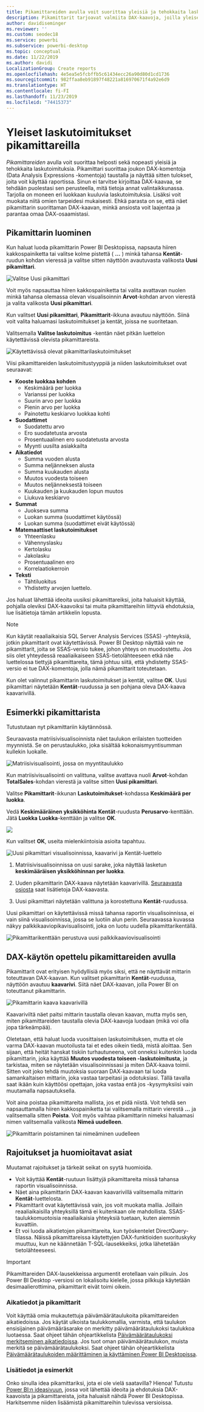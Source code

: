 ```yaml
---
title: Pikamittareiden avulla voit suorittaa yleisiä ja tehokkaita laskutoimituksia
description: Pikamittarit tarjoavat valmiita DAX-kaavoja, joilla yleiset laskutoimitukset onnistuvat nopeasti.
author: davidiseminger
ms.reviewer: ''
ms.custom: seodec18
ms.service: powerbi
ms.subservice: powerbi-desktop
ms.topic: conceptual
ms.date: 11/22/2019
ms.author: davidi
LocalizationGroup: Create reports
ms.openlocfilehash: 4e5ea5e5fcbffb5c61434ecc26a90d80d1cd1736
ms.sourcegitcommit: 982ffaa8eb91897f48221a816970671f4a92e6d9
ms.translationtype: HT
ms.contentlocale: fi-FI
ms.lasthandoff: 11/23/2019
ms.locfileid: "74415373"
---
```

# <a name="use-quick-measures-for-common-calculations"></a>Yleiset laskutoimitukset pikamittareilla
*Pikamittareiden* avulla voit suorittaa helposti sekä nopeasti yleisiä ja tehokkaita laskutoimituksia. Pikamittari suorittaa joukon DAX-komentoja (Data Analysis Expressions -komentoja) taustalla ja näyttää sitten tulokset, joita voit käyttää raportissa. Sinun ei tarvitse kirjoittaa DAX-kaavaa, se tehdään puolestasi sen perusteella, mitä tietoja annat valintaikkunassa. Tarjolla on moneen eri luokkaan kuuluvia laskutoimituksia. Lisäksi voit muokata niitä omien tarpeidesi mukaisesti. Ehkä parasta on se, että näet pikamittarin suorittaman DAX-kaavan, minkä ansiosta voit laajentaa ja parantaa omaa DAX-osaamistasi.

## <a name="create-a-quick-measure"></a>Pikamittarin luominen

Kun haluat luoda pikamittarin Power BI Desktopissa, napsauta hiiren kakkospainiketta tai valitse kolme pistettä ( **...** ) minkä tahansa **Kentät**-ruudun kohdan vieressä ja valitse sitten näyttöön avautuvasta valikosta **Uusi pikamittari**. 

![Valitse Uusi pikamittari](media/desktop-quick-measures/quick-measures_01.png)

Voit myös napsauttaa hiiren kakkospainiketta tai valita avattavan nuolen minkä tahansa olemassa olevan visualisoinnin **Arvot**-kohdan arvon vierestä ja valita valikosta **Uusi pikamittari**. 

Kun valitset **Uusi pikamittari**, **Pikamittarit**-ikkuna avautuu näyttöön. Siinä voit valita haluamasi laskutoimitukset ja kentät, joissa ne suoritetaan. 

Valitsemalla **Valitse laskutoimitus** -kentän näet pitkän luettelon käytettävissä olevista pikamittareista. 

![Käytettävissä olevat pikamittarilaskutoimitukset](media/desktop-quick-measures/quick-measures_04.png)

Viisi pikamittareiden laskutoimitustyyppiä ja niiden laskutoimitukset ovat seuraavat:

* **Kooste luokkaa kohden**
  * Keskimäärä per luokka
  * Varianssi per luokka
  * Suurin arvo per luokka
  * Pienin arvo per luokka
  * Painotettu keskiarvo luokkaa kohti
* **Suodattimet**
  * Suodatettu arvo
  * Ero suodatetusta arvosta
  * Prosentuaalinen ero suodatetusta arvosta
  * Myynti uusilta asiakkailta
* **Aikatiedot**
  * Summa vuoden alusta
  * Summa neljänneksen alusta
  * Summa kuukauden alusta
  * Muutos vuodesta toiseen
  * Muutos neljänneksestä toiseen
  * Kuukauden ja kuukauden lopun muutos
  * Liukuva keskiarvo
* **Summat**
  * Juokseva summa
  * Luokan summa (suodattimet käytössä)
  * Luokan summa (suodattimet eivät käytössä)
* **Matemaattiset laskutoimitukset**
  * Yhteenlasku
  * Vähennyslasku
  * Kertolasku
  * Jakolasku
  * Prosentuaalinen ero
  * Korrelaatiokerroin
* **Teksti**
  * Tähtiluokitus
  * Yhdistetty arvojen luettelo.

Jos haluat lähettää ideoita uusiksi pikamittareiksi, joita haluaisit käyttää, pohjalla oleviksi DAX-kaavoiksi tai muita pikamittareihin liittyviä ehdotuksia, lue lisätietoja tämän artikkelin lopusta.

> [!NOTE]
> Kun käytät reaaliaikaisia SQL Server Analysis Services (SSAS) -yhteyksiä, jotkin pikamittarit ovat käytettävissä. Power BI Desktop näyttää vain ne pikamittarit, joita se SSAS-versio tukee, johon yhteys on muodostettu. Jos siis olet yhteydessä reaaliaikaiseen SSAS-tietolähteeseen etkä näe luettelossa tiettyjä pikamittareita, tämä johtuu siitä, että yhdistetty SSAS-versio ei tue DAX-komentoja, jolla nämä pikamittarit toteutetaan.

Kun olet valinnut pikamittarin laskutoimitukset ja kentät, valitse **OK**. Uusi pikamittari näytetään **Kentät**-ruudussa ja sen pohjana oleva DAX-kaava kaavarivillä. 

## <a name="quick-measure-example"></a>Esimerkki pikamittarista
Tutustutaan nyt pikamittariin käytännössä.

Seuraavasta matriisivisualisoinnista näet taulukon erilaisten tuotteiden myynnistä. Se on perustaulukko, joka sisältää kokonaismyyntisumman kullekin luokalle.

![Matriisivisualisointi, jossa on myyntitaulukko](media/desktop-quick-measures/quick-measures_05.png)

Kun matriisivisualisointi on valittuna, valitse avattava nuoli **Arvot**-kohdan **TotalSales**-kohdan vierestä ja valitse sitten **Uusi pikamittari**. 

Valitse **Pikamittarit**-ikkunan **Laskutoimitukset**-kohdassa **Keskimäärä per luokka**. 

Vedä **Keskimääräinen yksikköhinta** **Kentät**-ruudusta **Perusarvo**-kenttään. Jätä **Luokka** **Luokka**-kenttään ja valitse **OK**. 

![](media/desktop-quick-measures/quick-measures_06.png)

Kun valitset **OK**, useita mielenkiintoisia asioita tapahtuu.

![Uusi pikamittari visualisoinnissa, kaavarivi ja Kentät-luettelo](media/desktop-quick-measures/quick-measures_07.png)

1. Matriisivisualisoinnissa on uusi sarake, joka näyttää lasketun **keskimääräisen yksikköhinnan per luokka**.
   
2. Uuden pikamittarin DAX-kaava näytetään kaavarivillä. [Seuraavasta osiosta](#learn-dax-by-using-quick-measures) saat lisätietoja DAX-kaavasta.
   
3. Uusi pikamittari näytetään valittuna ja korostettuna **Kentät**-ruudussa. 

Uusi pikamittari on käytettävissä missä tahansa raportin visualisoinnissa, ei vain siinä visualisoinnissa, jossa se luotiin alun perin. Seuraavassa kuvassa näkyy palkkikaaviopikavisualisointi, joka on luotu uudella pikamittarikentällä.

![Pikamittarikenttään perustuva uusi palkkikaaviovisualisointi](media/desktop-quick-measures/quick-measures_09.png)

## <a name="learn-dax-by-using-quick-measures"></a>DAX-käytön opettelu pikamittareiden avulla
Pikamittarit ovat erityisen hyödyllisiä myös siksi, että ne näyttävät mittarin toteuttavan DAX-kaavan. Kun valitset pikamittarin **Kentät**-ruudussa, näyttöön avautuu **kaavarivi**. Siitä näet DAX-kaavan, jolla Power BI on toteuttanut pikamittarin.

![Pikamittarin kaava kaavarivillä](media/desktop-quick-measures/quick-measures_10.png)

Kaavariviltä näet paitsi mittarin taustalla olevan kaavan, mutta myös sen, miten pikamittareiden taustalla olevia DAX-kaavoja luodaan (mikä voi olla jopa tärkeämpää).

Oletetaan, että haluat luoda vuosittaisen laskutoimituksen, mutta et ole varma DAX-kaavan muotoilusta tai et edes oikein tiedä, mistä aloittaa. Sen sijaan, että heität hanskat tiskiin turhautuneena, voit onneksi kuitenkin luoda pikamittarin, joka käyttää **Muutos vuodesta toiseen -laskutoimitusta**, ja tarkistaa, miten se näytetään visualisoinnissasi ja miten DAX-kaava toimii. Sitten voit joko tehdä muutoksia suoraan DAX-kaavaan tai luoda samankaltaisen mittarin, joka vastaa tarpeitasi ja odotuksiasi. Tällä tavalla saat ikään kuin käyttöösi opettajan, joka vastaa entä jos -kysymyksiisi vain muutamalla napsautuksella. 

Voit aina poistaa pikamittareita mallista, jos et pidä niistä. Voit tehdä sen napsauttamalla hiiren kakkospainiketta tai valitsemalla mittarin vierestä **...** ja valitsemalla sitten **Poista**. Voit myös vaihtaa pikamittarin nimeksi haluamasi nimen valitsemalla valikosta **Nimeä uudelleen**. 

![Pikamittarin poistaminen tai nimeäminen uudelleen](media/desktop-quick-measures/quick-measures_11.png)

## <a name="limitations-and-considerations"></a>Rajoitukset ja huomioitavat asiat
Muutamat rajoitukset ja tärkeät seikat on syytä huomioida.

- Voit käyttää **Kentät**-ruutuun lisättyjä pikamittareita missä tahansa raportin visualisoinnissa.
- Näet aina pikamittarin DAX-kaavan kaavarivillä valitsemalla mittarin **Kentät**-luettelosta.
- Pikamittarit ovat käytettävissä vain, jos voit muokata mallia. Joillain reaaliaikaisilla yhteyksillä tämä ei kuitenkaan ole mahdollista. SSAS-taulukkomuotoisia reaaliaikaisia yhteyksiä tuetaan, kuten aiemmin kuvattiin.
- Et voi luoda aikatietojen pikamittareita, kun työskentelet DirectQuery-tilassa. Näissä pikamittareissa käytettyjen DAX-funktioiden suorituskyky muuttuu, kun ne käännetään T-SQL-lausekkeiksi, jotka lähetetään tietolähteeseesi.

> [!IMPORTANT]
> Pikamittareiden DAX-lausekkeissa argumentit erotellaan vain pilkuin. Jos Power BI Desktop -versiosi on lokalisoitu kielelle, jossa pilkkuja käytetään desimaalierottimina, pikamittarit eivät toimi oikein.

### <a name="time-intelligence-and-quick-measures"></a>Aikatiedot ja pikamittarit
Voit käyttää omia mukautettuja päivämäärätaulukoita pikamittareiden aikatiedoissa. Jos käytät ulkoista taulukkomallia, varmista, että taulukon ensisijainen päivämääräsarake on merkitty päivämäärätaulukoksi taulukkoa luotaessa. Saat ohjeet tähän ohjeartikkelista [Päivämäärätaulukoksi merkitseminen aikatiedoissa](https://docs.microsoft.com/sql/analysis-services/tabular-models/specify-mark-as-date-table-for-use-with-time-intelligence-ssas-tabular). Jos tuot oman päivämäärätaulukon, muista merkitä se päivämäärätaulukoksi. Saat ohjeet tähän ohjeartikkelista [Päivämäärätaulukoiden määrittäminen ja käyttäminen Power BI Desktopissa](desktop-date-tables.md).

### <a name="additional-information-and-examples"></a>Lisätiedot ja esimerkit
Onko sinulla idea pikamittariksi, jota ei ole vielä saatavilla? Hienoa! Tutustu [Power BI:n ideasivuun](https://go.microsoft.com/fwlink/?linkid=842906), jossa voit lähettää ideoita ja ehdotuksia DAX-kaavoista ja pikamittareista, joita haluaisit nähdä Power BI Desktopissa. Harkitsemme niiden lisäämistä pikamittareihin tulevissa versioissa.

